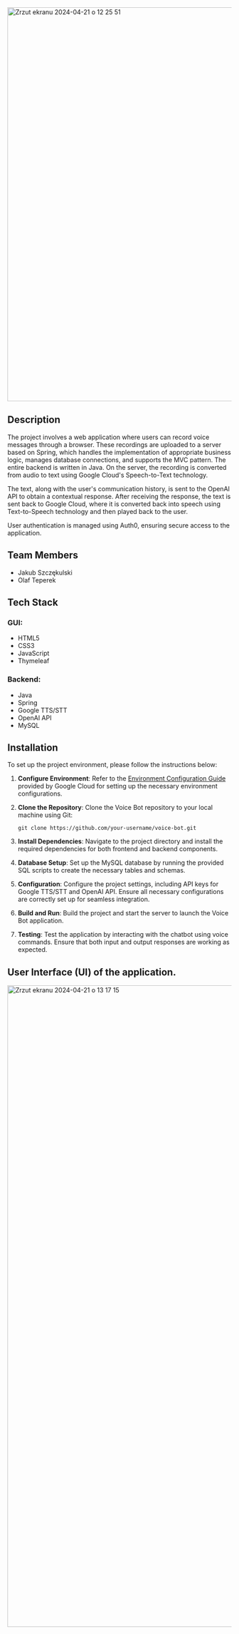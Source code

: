 <img width="884" alt="Zrzut ekranu 2024-04-21 o 12 25 51" src="https://github.com/Olaf2001T/VoiceBot/assets/126798783/f41f80a4-fd4b-4669-8661-082c07b805e1">

## Description

The project involves a web application where users can record voice messages through a browser. These recordings are uploaded to a server based on Spring, which handles the implementation of appropriate business logic, manages database connections, and supports the MVC pattern. The entire backend is written in Java. On the server, the recording is converted from audio to text using Google Cloud's Speech-to-Text technology.

The text, along with the user's communication history, is sent to the OpenAI API to obtain a contextual response. After receiving the response, the text is sent back to Google Cloud, where it is converted back into speech using Text-to-Speech technology and then played back to the user.

User authentication is managed using Auth0, ensuring secure access to the application.

## Team Members

- Jakub Szczękulski
- Olaf Teperek

## Tech Stack

### GUI:
- HTML5
- CSS3
- JavaScript
- Thymeleaf 

### Backend:
- Java
- Spring
- Google TTS/STT
- OpenAI API
- MySQL

## Installation

To set up the project environment, please follow the instructions below:

1. **Configure Environment**: Refer to the [Environment Configuration Guide](https://cloud.google.com/speech-to-text/docs/before-you-begin) provided by Google Cloud for setting up the necessary environment configurations.

2. **Clone the Repository**: Clone the Voice Bot repository to your local machine using Git:
    ```
    git clone https://github.com/your-username/voice-bot.git
    ```

3. **Install Dependencies**: Navigate to the project directory and install the required dependencies for both frontend and backend components.

4. **Database Setup**: Set up the MySQL database by running the provided SQL scripts to create the necessary tables and schemas.

5. **Configuration**: Configure the project settings, including API keys for Google TTS/STT and OpenAI API. Ensure all necessary configurations are correctly set up for seamless integration.

6. **Build and Run**: Build the project and start the server to launch the Voice Bot application.

7. **Testing**: Test the application by interacting with the chatbot using voice commands. Ensure that both input and output responses are working as expected.

## User Interface (UI) of the application.

<img width="1440" alt="Zrzut ekranu 2024-04-21 o 13 17 15" src="https://github.com/Olaf2001T/VoiceBot/assets/126798783/fcce0009-6945-45b5-9bbf-31ffc41e892a">

